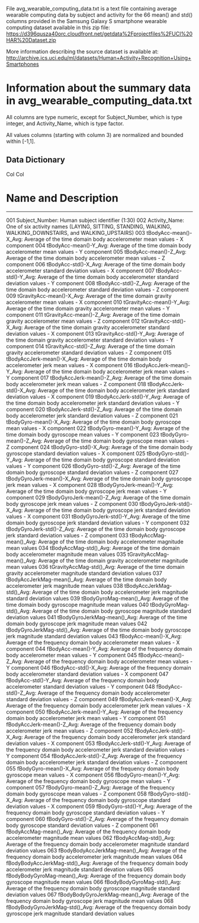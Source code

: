 File avg_wearable_computing_data.txt is a text file containing average wearable computing data by subject and activity for the 66 mean() 
and std() columns provided in the Samsung Galaxy S smartphone wearable computing dataset available in this zip file:
  https://d396qusza40orc.cloudfront.net/getdata%2Fprojectfiles%2FUCI%20HAR%20Dataset.zip

More information describing the source dataset is available at:
  http://archive.ics.uci.edu/ml/datasets/Human+Activity+Recognition+Using+Smartphones

Information about the summary data in avg_wearable_computing_data.txt
=====================================================================

All columns are type numeric, except for Subject_Number, which is type integer, and Activity_Name, which is type factor.

All values columns (starting with column 3) are normalized and bounded within [-1,1].

Data Dictionary
---------------

Col Col
 #  Name and Description
--- -------------------------------------------------------------------------------------------------------------------------------------------

001 Subject_Number: Human subject identifier (1:30)
002 Activity_Name: One of six activity names (LAYING, SITTING, STANDING, WALKING, WALKING_DOWNSTAIRS, and WALKING_UPSTAIRS)
003 tBodyAcc-mean()-X_Avg: Average of the time domain body accelerometer mean values - X component
004 tBodyAcc-mean()-Y_Avg: Average of the time domain body accelerometer mean values - Y component
005 tBodyAcc-mean()-Z_Avg: Average of the time domain body accelerometer mean values - Z component
006 tBodyAcc-std()-X_Avg: Average of the time domain body accelerometer standard deviation values - X component
007 tBodyAcc-std()-Y_Avg: Average of the time domain body accelerometer standard deviation values - Y component
008 tBodyAcc-std()-Z_Avg: Average of the time domain body accelerometer standard deviation values - Z component
009 tGravityAcc-mean()-X_Avg: Average of the time domain gravity accelerometer mean values - X component
010 tGravityAcc-mean()-Y_Avg: Average of the time domain gravity accelerometer mean values - Y component
011 tGravityAcc-mean()-Z_Avg: Average of the time domain gravity accelerometer mean values - Z component
012 tGravityAcc-std()-X_Avg: Average of the time domain gravity accelerometer standard deviation values - X component
013 tGravityAcc-std()-Y_Avg: Average of the time domain gravity accelerometer standard deviation values - Y component
014 tGravityAcc-std()-Z_Avg: Average of the time domain gravity accelerometer standard deviation values - Z component
015 tBodyAccJerk-mean()-X_Avg: Average of the time domain body accelerometer jerk mean values - X component
016 tBodyAccJerk-mean()-Y_Avg: Average of the time domain body accelerometer jerk mean values - Y component
017 tBodyAccJerk-mean()-Z_Avg: Average of the time domain body accelerometer jerk mean values - Z component
018 tBodyAccJerk-std()-X_Avg: Average of the time domain body accelerometer jerk standard deviation values - X component
019 tBodyAccJerk-std()-Y_Avg: Average of the time domain body accelerometer jerk standard deviation values - Y component
020 tBodyAccJerk-std()-Z_Avg: Average of the time domain body accelerometer jerk standard deviation values - Z component
021 tBodyGyro-mean()-X_Avg: Average of the time domain body gyroscope mean values - X component
022 tBodyGyro-mean()-Y_Avg: Average of the time domain body gyroscope mean values - Y component
023 tBodyGyro-mean()-Z_Avg: Average of the time domain body gyroscope mean values - Z component
024 tBodyGyro-std()-X_Avg: Average of the time domain body gyroscope standard deviation values - X component
025 tBodyGyro-std()-Y_Avg: Average of the time domain body gyroscope standard deviation values - Y component
026 tBodyGyro-std()-Z_Avg: Average of the time domain body gyroscope standard deviation values - Z component
027 tBodyGyroJerk-mean()-X_Avg: Average of the time domain body gyroscope jerk mean values - X component
028 tBodyGyroJerk-mean()-Y_Avg: Average of the time domain body gyroscope jerk mean values - Y component
029 tBodyGyroJerk-mean()-Z_Avg: Average of the time domain body gyroscope jerk mean values - Z component
030 tBodyGyroJerk-std()-X_Avg: Average of the time domain body gyroscope jerk standard deviation values - X component
031 tBodyGyroJerk-std()-Y_Avg: Average of the time domain body gyroscope jerk standard deviation values - Y component
032 tBodyGyroJerk-std()-Z_Avg: Average of the time domain body gyroscope jerk standard deviation values - Z component
033 tBodyAccMag-mean()_Avg: Average of the time domain body accelerometer magnitude mean values
034 tBodyAccMag-std()_Avg: Average of the time domain body accelerometer magnitude mean values
035 tGravityAccMag-mean()_Avg: Average of the time domain gravity accelerometer magnitude mean values
036 tGravityAccMag-std()_Avg: Average of the time domain gravity accelerometer magnitude standard deviation values
037 tBodyAccJerkMag-mean()_Avg: Average of the time domain body accelerometer jerk magnitude mean values
038 tBodyAccJerkMag-std()_Avg: Average of the time domain body accelerometer jerk magnitude standard deviation values
039 tBodyGyroMag-mean()_Avg: Average of the time domain body gyroscope magnitude mean values
040 tBodyGyroMag-std()_Avg: Average of the time domain body gyroscope magnitude standard deviation values
041 tBodyGyroJerkMag-mean()_Avg: Average of the time domain body gyroscope jerk magnitude mean values
042 tBodyGyroJerkMag-std()_Avg: Average of the time domain body gyroscope jerk magnitude standard deviation values
043 fBodyAcc-mean()-X_Avg: Average of the frequency domain body accelerometer mean values - X component
044 fBodyAcc-mean()-Y_Avg: Average of the frequency domain body accelerometer mean values - Y component
045 fBodyAcc-mean()-Z_Avg: Average of the frequency domain body accelerometer mean values - Y component
046 fBodyAcc-std()-X_Avg: Average of the frequency domain body accelerometer standard deviation values - X component
047 fBodyAcc-std()-Y_Avg: Average of the frequency domain body accelerometer standard deviation values - Y component
048 fBodyAcc-std()-Z_Avg: Average of the frequency domain body accelerometer standard deviation values - Z component
049 fBodyAccJerk-mean()-X_Avg: Average of the frequency domain body accelerometer jerk mean values - X component
050 fBodyAccJerk-mean()-Y_Avg: Average of the frequency domain body accelerometer jerk mean values - Y component
051 fBodyAccJerk-mean()-Z_Avg: Average of the frequency domain body accelerometer jerk mean values - Z component
052 fBodyAccJerk-std()-X_Avg: Average of the frequency domain body accelerometer jerk standard deviation values - X component
053 fBodyAccJerk-std()-Y_Avg: Average of the frequency domain body accelerometer jerk standard deviation values - Y component
054 fBodyAccJerk-std()-Z_Avg: Average of the frequency domain body accelerometer jerk standard deviation values - Z component
055 fBodyGyro-mean()-X_Avg: Average of the frequency domain body gyroscope mean values - X component
056 fBodyGyro-mean()-Y_Avg: Average of the frequency domain body gyroscope mean values - Y component
057 fBodyGyro-mean()-Z_Avg: Average of the frequency domain body gyroscope mean values - Z component
058 fBodyGyro-std()-X_Avg: Average of the frequency domain body gyroscope standard deviation values - X component
059 fBodyGyro-std()-Y_Avg: Average of the frequency domain body gyroscope standard deviation values - Y component
060 fBodyGyro-std()-Z_Avg: Average of the frequency domain body gyroscope standard deviation values - Z component
061 fBodyAccMag-mean()_Avg: Average of the frequency domain body accelerometer magnitude mean values
062 fBodyAccMag-std()_Avg: Average of the frequency domain body accelerometer magnitude standard deviation values
063 fBodyBodyAccJerkMag-mean()_Avg: Average of the frequency domain body accelerometer jerk magnitude mean values
064 fBodyBodyAccJerkMag-std()_Avg: Average of the frequency domain body accelerometer jerk magnitude standard devation values
065 fBodyBodyGyroMag-mean()_Avg: Average of the frequency domain body gyroscope magnitude mean values
066 fBodyBodyGyroMag-std()_Avg: Average of the frequency domain body gyroscope magnitude standard deviation values
067 fBodyBodyGyroJerkMag-mean()_Avg: Average of the frequency domain body gyroscope jerk magnitude mean values
068 fBodyBodyGyroJerkMag-std()_Avg: Average of the frequency domain body gyroscope jerk magnitude standard deviation values